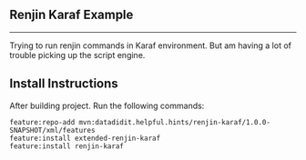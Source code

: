 ## Renjin Karaf Example ##
***

Trying to run renjin commands in Karaf environment. But am having a lot of trouble picking up the script engine. 

## Install Instructions ##

After building project. Run the following commands:

	feature:repo-add mvn:datadidit.helpful.hints/renjin-karaf/1.0.0-SNAPSHOT/xml/features
	feature:install extended-renjin-karaf
	feature:install renjin-karaf
	

